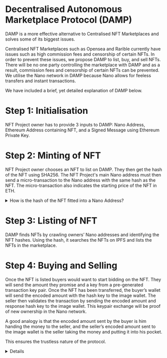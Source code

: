 # Decentralised Autonomous Marketplace Protocol (DAMP)
DAMP is a more effective alternative to Centralised NFT Marketplaces and solves some of its biggest issues.

Centralised NFT Marketplaces such as Opensea and Rarible currently have issues such as high commission fees and censorship of certain NFTs. In order to prevent these issues, we propose DAMP to list, buy, and sell NFTs. There will be no one party controlling the marketplace with DAMP and as a result, commission fees and censorship of certain NFTs can be prevented. We utilise the Nano network in DAMP because Nano allows for feeless transfers and instant transactions. 

We have included a brief, yet detailed explanation of DAMP below. 
# Step 1: Initialisation 

NFT Project owner has to provide 3 inputs to DAMP: Nano Address, Ethereum Address containing NFT, and a Signed Message using Ethereum Private Key. 

# Step 2: Minting of NFT

NFT Project owner chooses an NFT to list on DAMP. They then get the hash of the NFT using SHA256. The NFT Project's main Nano address must then send a micro-transaction to the Nano address with the same hash as the NFT. The micro-transaction also indicates the starting price of the NFT in ETH. 

<details>
<summary>How is the hash of the NFT fitted into a Nano Address?</summary>

An example of a Nano Address is given below:
        
```
nano_3t6k35gi95xu6tergt6p69ck76ogmitsa8mnijtpxm9fkcm736xtoncuohr3
└─┬─┘└────────────────────────┬─────────────────────────┘└──┬───┘
  A                           B                             C
```

**A. Prefix** - An address must begin with either `nano_` (modern prefix) or `xrb_` (legacy prefix).

Because Nano was originally named RaiBlocks, the prefix `xrb_` was used (the `x` denoting a non-national currency, per the ISO 4217 currency code standard). After rebranding, the `nano_` prefix was introduced. As of Nano Node v19, the legacy prefix is deprecated, though it will continue to be supported.

**B. Public Key** - An address must contain a 52-character encoded public key, which begins with either `1` or `3`.

A raw address is a 256-bit unsigned integer in hexadecimal format. This is translated into a 260-bit number (padded at the start with four zeros) and encoded into a human-friendly string using a special base32 algorithm. This algorithm divides the 260-bit number into 52 5-bit segments and maps each segment to a character in an alphabet (`13456789abcdefghijkmnopqrstuwxyz`) that omits characters easily confused for others (`02lv`). Because the first segment is padded with zeros, its pattern is either `00000` (`1`) or `00001` (`3`). Thus, the encoded public key always begins with one of those characters.

**C. Checksum** - An address must contain an 8-character encoded checksum of the public key.

The address contains a checksum of the public key in order to prevent typographical errors. A hash is generated from the unencoded public key using Blake2b with an 8-bit digest, which is then encoded using the same base32 algorithm as the public key and appended to the address. Thus, the final 8 characters of an address must match the derived checksum of the public key.
        
The above details are attributed to this <a href="https://github.com/alecrios/nano-address-validator/blob/master/README.md">source<a>.
  
By using the Nano Address format, we can encode the IPFS file hash into the B portion of the address. This wallet can be used to store the owner details of this specific NFT that is linked to on the IPFS.
    
</details>

# Step 3: Listing of NFT

DAMP finds NFTs by crawling owners’ Nano addresses and identifying the NFT hashes. Using the hash, it searches the NFTs on IPFS and lists the NFTs in the marketplace. 

# Step 4: Buying and Selling 

Once the NFT is listed buyers would want to start bidding on the NFT. They will send the amount they promise and a key from a pre-generated transaction key pair. 
Once the NFT has been transferred, the buyer’s wallet will send the encoded amount with the hash key to the image wallet.
The seller then validates the transaction by sending the encoded amount and response hash key to the image wallet. 
This keypair exchange will be proof of new ownership in the Nano network. 

A good analogy is that the encoded amount sent by the buyer is him handing the money to the seller, and the seller’s encoded amount sent to the image wallet is the seller taking the money and putting it into his pocket. 

This ensures the trustless nature of the protocol.

<details>
<summary>Hashing for the Transaction keys</summary>
    <a href="https://en.wikipedia.org/wiki/Pearson_hashing">Pearson Hashing<a> is used to obtain the hash for the transaction as it is light and only takes up 8bits.
    The verification can be done for a given transaction by applying the pearson hashing algorithm on the seller's transaction hash to obtain the buyer's hash.
</details>

